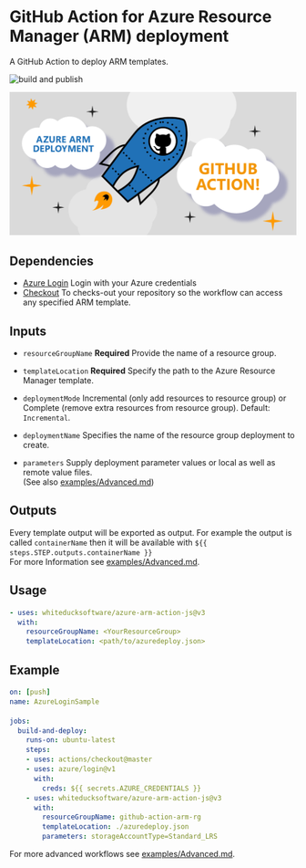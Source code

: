# GitHub Action for Azure Resource Manager (ARM) deployment

A GitHub Action to deploy ARM templates.

![build and publish](https://github.com/whiteducksoftware/azure-arm-action-js/workflows/build-release/badge.svg)

![white duck logo](img/wd-githubaction-arm.png?raw=true)

## Dependencies

* [Azure Login](https://github.com/Azure/login) Login with your Azure credentials
* [Checkout](https://github.com/actions/checkout) To checks-out your repository so the workflow can access any specified ARM template.

## Inputs

* `resourceGroupName` **Required** Provide the name of a resource group.

* `templateLocation` **Required** Specify the path to the Azure Resource Manager template.

* `deploymentMode` Incremental (only add resources to resource group) or Complete (remove extra resources from resource group). Default: `Incremental`.
  
* `deploymentName` Specifies the name of the resource group deployment to create.

* `parameters` Supply deployment parameter values or local as well as remote value files.   
  (See also [examples/Advanced.md](examples/Advanced.md))

## Outputs
Every template output will be exported as output. For example the output is called `containerName` then it will be available with `${{ steps.STEP.outputs.containerName }}`    
For more Information see [examples/Advanced.md](examples/Advanced.md).    

## Usage

```yml
- uses: whiteducksoftware/azure-arm-action-js@v3
  with:
    resourceGroupName: <YourResourceGroup>
    templateLocation: <path/to/azuredeploy.json>
```

## Example

```yml
on: [push]
name: AzureLoginSample

jobs:
  build-and-deploy:
    runs-on: ubuntu-latest
    steps:
    - uses: actions/checkout@master
    - uses: azure/login@v1
      with:
        creds: ${{ secrets.AZURE_CREDENTIALS }}
    - uses: whiteducksoftware/azure-arm-action-js@v3
      with:
        resourceGroupName: github-action-arm-rg
        templateLocation: ./azuredeploy.json
        parameters: storageAccountType=Standard_LRS
```
For more advanced workflows see [examples/Advanced.md](examples/Advanced.md).
